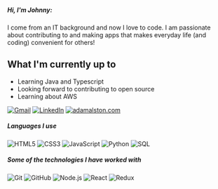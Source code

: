 
##### Hi, I'm Johnny:

I come from an IT background and now I love to code. I am passionate about contributing to and making apps that makes everyday life (and coding) convenient for others!

## What I'm currently up to
- Learning Java and Typescript
- Looking forward to contributing to open source
- Learning about AWS

[![Gmail](https://img.shields.io/badge/-GMAIL-D14836?style=for-the-badge&logo=gmail&logoColor=white)](mailto:xiongjoh@gmail.com)
[![LinkedIn](https://img.shields.io/badge/-LINKEDIN-0077B5?style=for-the-badge&logo=linkedin&logoColor=white)](https://www.linkedin.com/in/xiongjoh/)
[![adamalston.com](https://img.shields.io/badge/-XIONGJOH.COM-000000?style=for-the-badge&logo=react&logoColor=white)](www.xiongjoh.com/)

##### Languages I use

![HTML5](https://img.shields.io/badge/-HTML5-000000?style=flat&logo=html5)
![CSS3](https://img.shields.io/badge/-CSS3-000000?style=flat&logo=css3&logoColor=264de4)
![JavaScript](https://img.shields.io/badge/-JavaScript-000000?style=flat&logo=javascript)
![Python](https://img.shields.io/badge/-Python-000000?style=flat&logo=python)
![SQL](https://img.shields.io/badge/-SQL-000000?style=flat&logo=postgresql)

##### Some of the technologies I have worked with

![Git](https://img.shields.io/badge/-Git-222222?style=flat&logo=git&logoColor=F05032)
![GitHub](https://img.shields.io/badge/-GitHub-222222?style=flat&logo=github&logoColor=181717)
![Node.js](https://img.shields.io/badge/-Node.js-222222?style=flat&logo=node.js&logoColor=339933)
![React](https://img.shields.io/badge/-React-222222?style=flat&logo=React&logoColor=61DAFB)
![Redux](https://img.shields.io/badge/-Redux-222222?style=flat&logo=Redux&logoColor=764abc)

